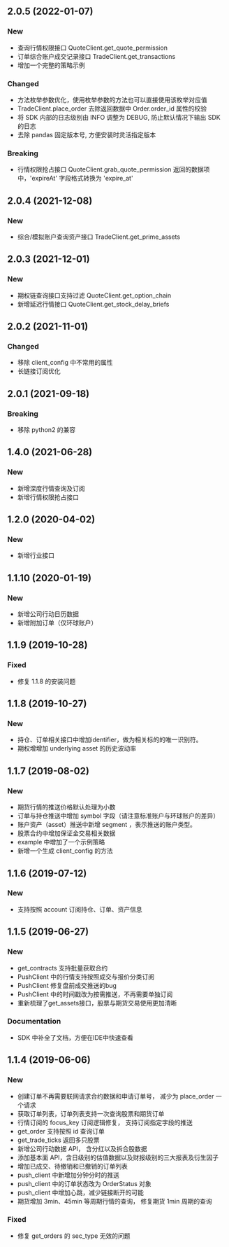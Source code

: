 ## 2.0.5 (2022-01-07)
### New
- 查询行情权限接口 QuoteClient.get_quote_permission
- 订单综合账户成交记录接口 TradeClient.get_transactions
- 增加一个完整的策略示例

### Changed
- 方法枚举参数优化，使用枚举参数的方法也可以直接使用该枚举对应值
- TradeClient.place_order 去除返回数据中 Order.order_id 属性的校验
- 将 SDK 内部的日志级别由 INFO 调整为 DEBUG, 防止默认情况下输出 SDK 的日志
- 去除 pandas 固定版本号, 方便安装时灵活指定版本

### Breaking
- 行情权限抢占接口 QuoteClient.grab_quote_permission 返回的数据项中，'expireAt' 字段格式转换为 'expire_at'

## 2.0.4 (2021-12-08)
### New
- 综合/模拟账户查询资产接口 TradeClient.get_prime_assets

## 2.0.3 (2021-12-01)
### New
- 期权链查询接口支持过滤 QuoteClient.get_option_chain 
- 新增延迟行情接口 QuoteClient.get_stock_delay_briefs

## 2.0.2 (2021-11-01)
### Changed
-  移除 client_config 中不常用的属性
-  长链接订阅优化

## 2.0.1 (2021-09-18)
### Breaking
-  移除 python2 的兼容

## 1.4.0 (2021-06-28)
### New
-  新增深度行情查询及订阅
-  新增行情权限抢占接口

## 1.2.0 (2020-04-02)
### New
-  新增行业接口

## 1.1.10 (2020-01-19)
### New
-  新增公司行动日历数据
-  新增附加订单（仅环球账户）

## 1.1.9 (2019-10-28)
### Fixed
-  修复 1.1.8 的安装问题

## 1.1.8 (2019-10-27)
### New
-  持仓、订单相关接口中增加identifier，做为相关标的的唯一识别符。
-  期权增增加 underlying asset 的历史波动率

## 1.1.7 (2019-08-02)
### New
-  期货行情的推送价格默认处理为小数
-  订单与持仓推送中增加 symbol 字段（请注意标准账户与环球账户的差异）
-  账户资产（asset）推送中新增 segment ，表示推送的账户类型。
-  股票合约中增加保证金交易相关数据
-  example 中增加了一个示例策略
-  新增一个生成 client_config 的方法


## 1.1.6 (2019-07-12)
### New
-  支持按照 account 订阅持仓、订单、资产信息

## 1.1.5 (2019-06-27)
### New
-  get_contracts 支持批量获取合约
-  PushClient 中的行情支持按照成交与报价分类订阅
-  PushClient 修复盘前成交推送的bug
-  PushClient 中的时间戳改为按需推送，不再需要单独订阅
-  重新梳理了get_assets接口，股票与期货交易使用更加清晰
### Documentation
-  SDK 中补全了文档，方便在IDE中快速查看


## 1.1.4 (2019-06-06)
### New
-  创建订单不再需要联网请求合约数据和申请订单号， 减少为 place_order 一个请求
-  获取订单列表，订单列表支持一次查询股票和期货订单
-  行情订阅的 focus_key 订阅逻辑修复， 支持订阅指定字段的推送
-  get_order 支持按照 id 查询订单
-  get_trade_ticks 返回多只股票
-  新增公司行动数据 API， 含分红以及拆合股数据
-  添加基本面 API，含日级别的估值数据以及财报级别的三大报表及衍生因子
-  增加已成交、待撤销和已撤销的订单列表
-  push_client 中新增加分钟分时的推送
-  push_client 中的订单状态改为 OrderStatus 对象
-  push_client 中增加心跳，减少链接断开的可能
-  期货增加 3min、45min 等周期行情的查询， 修复期货 1min 周期的查询
### Fixed
-  修复 get_orders 的 sec_type 无效的问题
